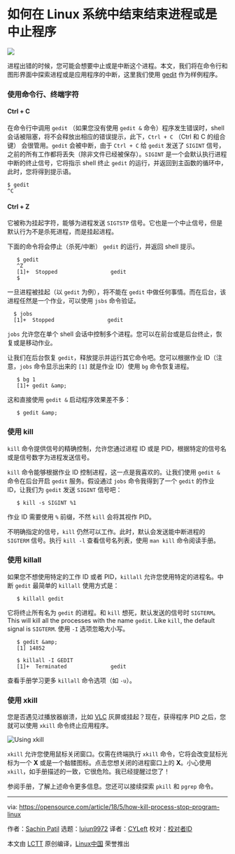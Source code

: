 如何在 Linux 系统中结束结束进程或是中止程序
======

![](https://opensource.com/sites/default/files/styles/image-full-size/public/lead-images/x_stop_terminate_program_kill.jpg?itok=9rM8i9x8)

进程出错的时候，您可能会想要中止或是中断这个进程。本文，我们将在命令行和图形界面中探索进程或是应用程序的中断，这里我们使用 [gedit][1] 作为样例程序。

### 使用命令行、终端字符

#### Ctrl + C

在命令行中调用 `gedit` （如果您没有使用 `gedit &` 命令）程序发生错误时，shell 会话被阻塞，将不会释放出相应的错误提示，此下，`Ctrl + C` （Ctrl 和 C 的组合键） 会很管用。`gedit` 会被中断，由于 `Ctrl + C` 给 `gedit` 发送了 `SIGINT` 信号，之前的所有工作都将丢失（除非文件已经被保存）。`SIGINT` 是一个会默认执行进程中断的终止信号，它将指示 shell 终止 `gedit` 的运行，并返回到主函数的循环中，此时，您将得到提示语。

```
$ gedit
^C
```

#### Ctrl + Z

它被称为挂起字符，能够为进程发送 `SIGTSTP` 信号。它也是一个中止信号，但是默认行为不是杀死进程，而是挂起进程。

下面的命令将会停止（杀死/中断） `gedit` 的运行，并返回 shell 提示。
```
   $ gedit
   ^Z
   [1]+  Stopped                 gedit
   $
```

一旦进程被挂起（以 `gedit` 为例），将不能在 `gedit` 中做任何事情。而在后台，该进程任然是一个作业，可以使用 `jsbs` 命令验证。
```
  $ jobs
  [1]+  Stopped                 gedit
```

`jobs` 允许您在单个 shell 会话中控制多个进程。您可以在前台或是后台终止，恢复或是移动作业。

让我们在后台恢复 `gedit`，释放提示并运行其它命令吧。您可以根据作业 ID（注意，`jobs` 命令显示出来的 `[1]` 就是作业 ID）使用 `bg` 命令恢复进程。
```
   $ bg 1
   [1]+ gedit &amp;
```

这和直接使用 `gedit &` 启动程序效果差不多：
```
   $ gedit &amp;
```

### 使用 kill

`kill` 命令提供信号的精确控制，允许您通过进程 ID 或是 PID，根据特定的信号名或是信号数字为进程发送信号。

`kill` 命令能够根据作业 ID 控制进程，这一点是我喜欢的。让我们使用 `gedit &` 命令在后台开启 `gedit` 服务。假设通过 `jobs` 命令我得到了一个 `gedit` 的作业 ID，让我们为 `gedit` 发送 `SIGINT` 信号吧：
```
   $ kill -s SIGINT %1
```

作业 ID 需要使用 `%` 前缀，不然 `kill` 会将其视作 PID。

不明确指定的信号，`kill` 仍然可以工作。此时，默认会发送能中断进程的 `SIGTERM` 信号。执行 `kill -l` 查看信号名列表，使用 `man kill` 命令阅读手册。

### 使用 killall

如果您不想使用特定的工作 ID 或者 PID，`killall` 允许您使用特定的进程名。中断 `gedit` 最简单的 `killall` 使用方式是：
```
   $ killall gedit
```

它将终止所有名为 `gedit` 的进程。和 `kill` 想死，默认发送的信号时  `SIGTERM`。
This will kill all the processes with the name `gedit`. Like `kill`, the default signal is `SIGTERM`. 使用 `-I` 选项忽略大小写。
```
   $ gedit &amp;
   [1] 14852

   $ killall -I GEDIT
   [1]+  Terminated              gedit
```

查看手册学习更多 `killall` 命令选项（如 `-u`）。

### 使用 xkill

您是否遇见过播放器崩溃，比如 [VLC][2] 灰屏或挂起？现在，获得程序 PID 之后，您就可以使用 `xkill` 命令终止应用程序。

![Using xkill][3]

`xkill` 允许您使用鼠标关闭窗口。仅需在终端执行 `xkill` 命令，它将会改变鼠标光标为一个 **X** 或是一个骷髅图标。点击您想关闭的进程窗口上的 **X**。小心使用 `xkill`，如手册描述的一致，它很危险。我已经提醒过您了！

参阅手册，了解上述命令更多信息。您还可以接续探索 `pkill` 和 `pgrep` 命令。

--------------------------------------------------------------------------------

via: https://opensource.com/article/18/5/how-kill-process-stop-program-linux

作者：[Sachin Patil][a]
选题：[lujun9972](https://github.com/lujun9972)
译者：[CYLeft](https://github.com/CYLeft)
校对：[校对者ID](https://github.com/校对者ID)

本文由 [LCTT](https://github.com/LCTT/TranslateProject) 原创编译，[Linux中国](https://linux.cn/) 荣誉推出

[a]:https://opensource.com/users/psachin
[1]:https://wiki.gnome.org/Apps/Gedit
[2]:https://www.videolan.org/vlc/index.html
[3]:https://opensource.com/sites/default/files/styles/panopoly_image_original/public/uploads/xkill_gedit.png?itok=TBvMw0TN (Using xkill)
